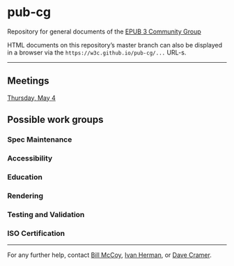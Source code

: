 # pub-cg
Repository for general documents of the [EPUB 3 Community Group](https://www.w3.org/community/epub3/)

HTML documents on this repository’s master branch can also be displayed in a browser via the `https://w3c.github.io/pub-cg/...` URL-s. 

---

## Meetings

[Thursday, May 4](https://lists.w3.org/Archives/Public/public-epub3/2017May/0000.html)

## Possible work groups

### Spec Maintenance

### Accessibility

### Education

### Rendering

### Testing and Validation

### ISO Certification

---

For any further help, contact [Bill McCoy](mailto:bmccoy@w3.org), [Ivan Herman](mailto:ivan@w3.org), or [Dave Cramer](mailto:dauwhe@gmail.com).

